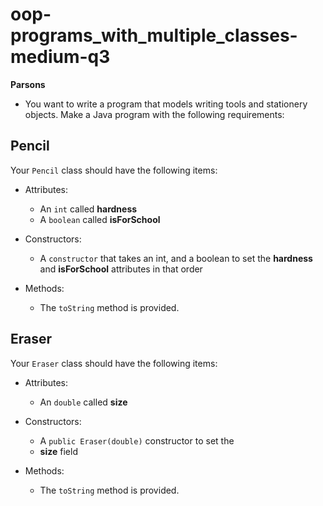 # oop-programs_with_multiple_classes-medium-q3

**Parsons**

- You want to write a program that models writing tools and stationery objects. Make a Java program with the following requirements:


## Pencil

Your `Pencil` class should have the following items:

- Attributes:
    - An `int` called **hardness**
    - A `boolean` called **isForSchool**

- Constructors:
    - A `constructor` that takes an int, and a boolean to set the
      **hardness** and **isForSchool** attributes in that order
- Methods:
    - The `toString` method is provided.

## Eraser

Your ``Eraser`` class should have the following items:

- Attributes:
    - An `double` called **size**

- Constructors:
    - A `public Eraser(double)` constructor to set the
    - **size** field

- Methods:
  - The `toString` method is provided.
